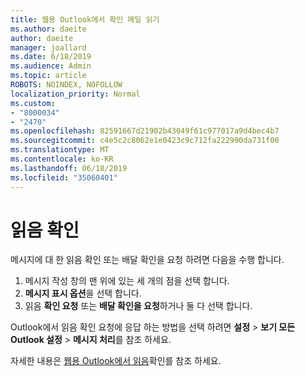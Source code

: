 ```yaml
---
title: 웹용 Outlook에서 확인 메일 읽기
ms.author: daeite
author: daeite
manager: joallard
ms.date: 6/18/2019
ms.audience: Admin
ms.topic: article
ROBOTS: NOINDEX, NOFOLLOW
localization_priority: Normal
ms.custom:
- "8000034"
- "2470"
ms.openlocfilehash: 82591667d21902b43049f61c977017a9d4bec4b7
ms.sourcegitcommit: c4e5c2c8062e1e0423c9c712fa222990da731f00
ms.translationtype: MT
ms.contentlocale: ko-KR
ms.lasthandoff: 06/18/2019
ms.locfileid: "35060401"
---
```

# <a name="read-receipts"></a>읽음 확인

메시지에 대 한 읽음 확인 또는 배달 확인을 요청 하려면 다음을 수행 합니다.

1. 메시지 작성 창의 맨 위에 있는 세 개의 점을 선택 합니다.
1. **메시지 표시 옵션**을 선택 합니다.
1. 읽음 **확인 요청** 또는 **배달 확인을 요청**하거나 둘 다 선택 합니다.

Outlook에서 읽음 확인 요청에 응답 하는 방법을 선택 하려면 **설정** > **보기 모든 Outlook 설정** > **메시지 처리**를 참조 하세요.

자세한 내용은 [웹용 Outlook에서 읽음](https://support.office.com/article/e09af74d-3519-45fc-a680-37a538a92157)확인를 참조 하세요.